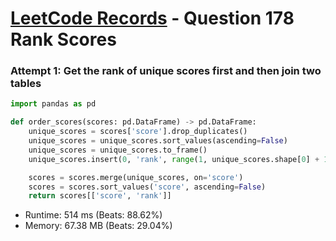 # [LeetCode Records](../../README.md) - Question 178 Rank Scores

### Attempt 1: Get the rank of unique scores first and then join two tables
```py
import pandas as pd

def order_scores(scores: pd.DataFrame) -> pd.DataFrame:
    unique_scores = scores['score'].drop_duplicates()
    unique_scores = unique_scores.sort_values(ascending=False)
    unique_scores = unique_scores.to_frame()
    unique_scores.insert(0, 'rank', range(1, unique_scores.shape[0] + 1))

    scores = scores.merge(unique_scores, on='score')
    scores = scores.sort_values('score', ascending=False)
    return scores[['score', 'rank']]
```
- Runtime: 514 ms (Beats: 88.62%)
- Memory: 67.38 MB (Beats: 29.04%)

<br>
